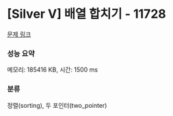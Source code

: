 # [Silver V] 배열 합치기 - 11728 

[문제 링크](https://www.acmicpc.net/problem/11728) 

### 성능 요약

메모리: 185416 KB, 시간: 1500 ms

### 분류

정렬(sorting), 두 포인터(two_pointer)

